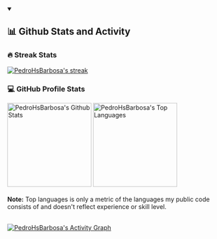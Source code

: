 <details open>
  <summary>
    <h2>📊 Github Stats and Activity</h2>
  </summary>

  <h3>🔥 Streak Stats</h3>

  <!-- GitHub Readme Streak Stats - https://github.com/PedroHsBarbosa/github-readme-streak-stats -->
  <p>
    <a href="https://github.com/pedrohsbarbosa99/github-readme-streak-stats">
      <img title="🔥 Get streak stats for your profile at git.io/streak-stats" alt="PedroHsBarbosa's streak"
        src="https://github-readme-streak-stats-six-kappa.vercel.app?user=pedrohsbarbosa99&theme=dracula&hide_border=true&exclude_days=Sun" />
    </a>
  </p>

  <h3>💻 GitHub Profile Stats</h3>

  <!-- https://github.com/anuraghazra/github-readme-stats -->


<a href="https://github.com/anuraghazra/github-readme-stats"><img alt="PedroHsBarbosa's Github Stats" src="https://github-readme-stats-tau-eight-87.vercel.app/api/?username=pedrohsbarbosa99&show_icons=true&include_all_commits=true&count_private=true&theme=dracula&hide_border=true&title_color=F85D7F&icon_color=F8D866" height="192px"/></a>
  <a href="https://github.com/anuraghazra/github-readme-stats"><img alt="PedroHsBarbosa's Top Languages" src="https://github-readme-stats-tau-eight-87.vercel.app/api/top-langs/?username=pedrohsbarbosa99&langs_count=8&layout=compact&theme=dracula&hide_border=true&title_color=F85D7F&icon_color=F8D866&hide=github-readme-streak-stats,github-readme-stats" height="192px"/></a>
  <br/>
  <br />
  <b>Note:</b> Top languages is only a metric of the languages my public code consists of and doesn't reflect experience
  or skill level.
  <br />
  <br />

  <!-- https://github.com/ashutosh00710/github-readme-activity-graph -->

  <a href="https://github.com/ashutosh00710/github-readme-activity-graph"><img alt="PedroHsBarbosa's Activity Graph"
      src="https://github-readme-activity-graph.vercel.app/graph/?username=pedrohsbarbosa99&hide_border=true&theme=dracula&bg_color=282A36" /></a>

</details>
